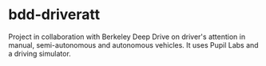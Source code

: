 # bdd-driveratt
Project in collaboration with Berkeley Deep Drive on driver's attention in manual, semi-autonomous and autonomous vehicles. It uses Pupil Labs and a driving simulator.
